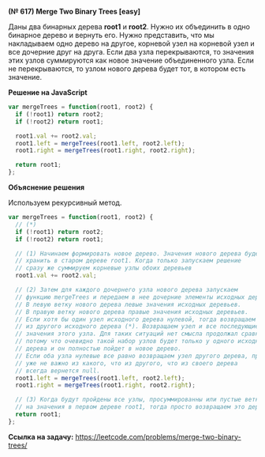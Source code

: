 **(№ 617) Merge Two Binary Trees [easy]**

Даны два бинарных дерева **root1** и **root2**. Нужно их объединить в одно бинарное дерево и вернуть его. Нужно представить, что мы накладываем одно дерево на другое, корневой узел на корневой узел и все дочерние друг на друга. Если два узла перекрываются, то значения этих узлов суммируются как новое значение объединенного узла. Если не перекрываются, то узлом нового дерева будет тот, в котором есть значение.

**Решение на JavaScript**

```javascript
var mergeTrees = function(root1, root2) {
  if (!root1) return root2;
  if (!root2) return root1;

  root1.val += root2.val;
  root1.left = mergeTrees(root1.left, root2.left);
  root1.right = mergeTrees(root1.right, root2.right);

  return root1;
};
```

**Объяснение решения**

Используем рекурсивный метод.

```javascript
var mergeTrees = function(root1, root2) {
  // (*)
  if (!root1) return root2;
  if (!root2) return root1;

  // (1) Начинаем формировать новое дерево. Значения нового дерева будем
  // хранить в старом дереве root1. Когда только запускаем решение
  // сразу же суммируем корневые узлы обоих деревьев
  root1.val += root2.val;

  // (2) Затем для каждого дочернего узла нового дерева запускаем
  // функцию mergeTrees и передаем в нее дочерние элементы исходных деревьев.
  // В левую ветку нового дерева левые значения исходных деревьев.
  // В правую ветку нового дерева правые значения исходных деревьев.
  // Если хотя бы один узел исходного дерева нулевой, тогда возвращаем узел
  // из другого исходного дерева (*). Возвращаем узел и все последующие дочерние
  // значения этого узла. Для таких ситуаций нет смысла продолжал сравнивать узлы,
  // потому что очевидно такой набор узлов будет только у одного исходного
  // дерева и он полностью пойдет в новое дерево.
  // Если оба узла нулевые все равно возвращаем узел другого дерева, просто там
  // уже не важно из какого, что из другого, что из своего дерева
  // всегда вернется null.
  root1.left = mergeTrees(root1.left, root2.left);
  root1.right = mergeTrees(root1.right, root2.right);

  // (3) Когда будут пройдены все узлы, просуммированны или пустые ветки заменены
  // на значения в первом дереве root1, тогда просто возвращаем это дерево.
  return root1;
};
```

**Ссылка на задачу:** https://leetcode.com/problems/merge-two-binary-trees/